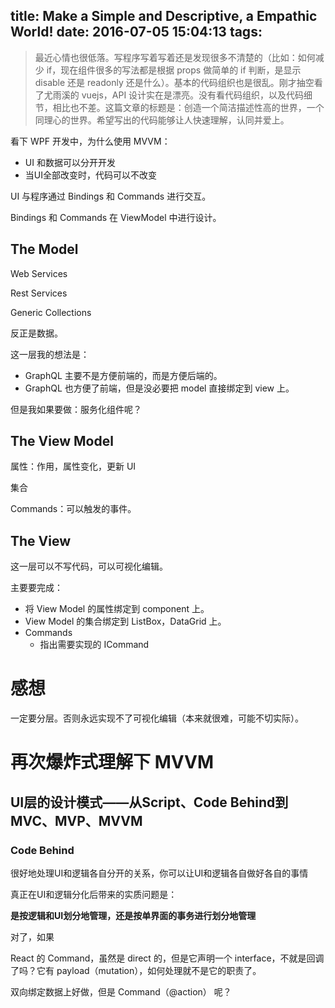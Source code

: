 title: Make a Simple and Descriptive, a Empathic World!
date: 2016-07-05 15:04:13
tags:
---

> 最近心情也很低落。写程序写着写着还是发现很多不清楚的（比如：如何减少 if，现在组件很多的写法都是根据 props 做简单的 if 判断，是显示 disable 还是 readonly 还是什么）。基本的代码组织也是很乱。刚才抽空看了尤雨溪的 vuejs，API 设计实在是漂亮。没有看代码组织，以及代码细节，相比也不差。这篇文章的标题是：创造一个简洁描述性高的世界，一个同理心的世界。希望写出的代码能够让人快速理解，认同并爱上。

看下 WPF 开发中，为什么使用 MVVM：

- UI 和数据可以分开开发
- 当UI全部改变时，代码可以不改变

UI 与程序通过 Bindings 和 Commands 进行交互。

Bindings 和 Commands 在 ViewModel 中进行设计。

## The Model

Web Services

Rest Services

Generic Collections

反正是数据。

这一层我的想法是：

- GraphQL 主要不是方便前端的，而是方便后端的。
- GraphQL 也方便了前端，但是没必要把 model 直接绑定到 view 上。

但是我如果要做：服务化组件呢？

## The View Model

属性：作用，属性变化，更新 UI

集合

Commands：可以触发的事件。

## The View

这一层可以不写代码，可以可视化编辑。

主要要完成：

- 将 View Model 的属性绑定到 component 上。
- View Model 的集合绑定到 ListBox，DataGrid 上。
- Commands
    - 指出需要实现的 ICommand

# 感想

一定要分层。否则永远实现不了可视化编辑（本来就很难，可能不切实际）。

# 再次爆炸式理解下 MVVM

## UI层的设计模式——从Script、Code Behind到MVC、MVP、MVVM

### Code Behind

很好地处理UI和逻辑各自分开的关系，你可以让UI和逻辑各自做好各自的事情

真正在UI和逻辑分化后带来的实质问题是：

**是按逻辑和UI划分地管理，还是按单界面的事务进行划分地管理**

对了，如果 

React 的 Command，虽然是 direct 的，但是它声明一个 interface，不就是回调了吗？它有 payload（mutation），如何处理就不是它的职责了。

双向绑定数据上好做，但是 Command（@action） 呢？

